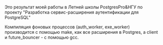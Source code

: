 Это результат моей работы в Летней школы PostgresPro&НГУ по проекту "Разработка сервис-расширения аутентификации для PostgreSQL"

Компиляция фоновых процессов (auth_worker, exe_worker) производится с помощью make, как все расширения в Postgres, а client и future_bouncer - с помощью gcc.
